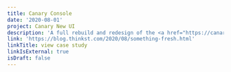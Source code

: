 ```yaml
---
title: Canary Console
date: '2020-08-01'
project: Canary New UI
description: 'A full rebuild and redesign of the <a href="https://canary.tools" target="_blank">Canary Console</a>, with Nick Rohrbeck, Max McClaughlin and Haroon Meer.'
link: 'https://blog.thinkst.com/2020/08/something-fresh.html'
linkTitle: view case study
linkIsExternal: true
isDraft: false
---
```


<script>
  import Macbook from '$components/craft/Macbook.svelte';
</script>

<Macbook src="/images/canary-console.webp" />
